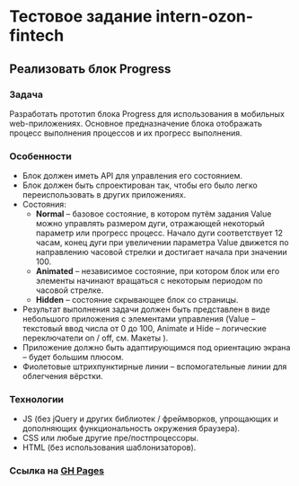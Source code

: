 # Тестовое задание intern-ozon-fintech

## Реализовать блок Progress

### Задача
Разработать прототип блока Progress для использования в мобильных web-приложениях.
Основное предназначение блока отображать процесс выполнения процессов и их прогресс
выполнения.

### Особенности

- Блок должен иметь API для управления его состоянием.
- Блок должен быть спроектирован так, чтобы его было легко переиспользовать в других приложениях.
- Состояния:
  - **Normal** – базовое состояние, в котором путём задания Value можно управлять
    размером дуги, отражающей некоторый параметр или прогресс процесс. Начало
    дуги соответствует 12 часам, конец дуги при увеличении параметра Value
    движется по направлению часовой стрелки и достигает начала при значении 100.
  - **Animated** – независимое состояние, при котором блок или его элементы
    начинают вращаться с некоторым периодом по часовой стрелке.
  - **Hidden** – состояние скрывающее блок со страницы.
- Результат выполнения задачи должен быть представлен в виде небольшого
  приложения с элементами управления (Value – текстовый ввод числа от 0 до 100,
  Animate и Hide – логические переключатели on / off, см. Макеты ).
- Приложение должно быть адаптирующимся под ориентацию экрана – будет большим
  плюсом.
- Фиолетовые штрихпунктирные линии – вспомогательные линии для облегчения
  вёрстки.

### Технологии

- JS (без jQuery и других библиотек / фреймворков, упрощающих и дополняющих
функциональность окружения браузера).
- CSS или любые другие пре/постпроцессоры.
- HTML (без использования шаблонизаторов).

### Ссылка на [GH Pages](https://gorilladevq.github.io/intern-ozon-fintech/)
